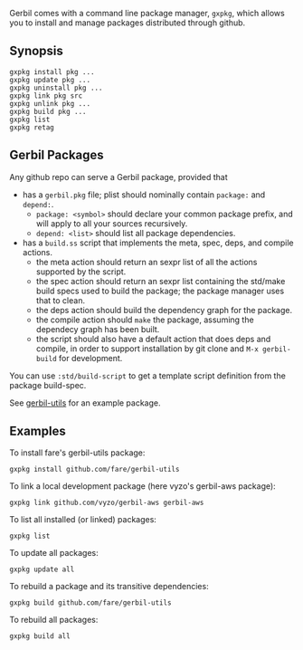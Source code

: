 Gerbil comes with a command line package manager, `gxpkg`, which allows you
to install and manage packages distributed through github.

## Synopsis

```
gxpkg install pkg ...
gxpkg update pkg ...
gxpkg uninstall pkg ...
gxpkg link pkg src
gxpkg unlink pkg ...
gxpkg build pkg ...
gxpkg list
gxpkg retag
```

## Gerbil Packages

Any github repo can serve a Gerbil package, provided that
- has a `gerbil.pkg` file; plist should nominally contain `package:` and `depend:`.
  - `package: <symbol>` should declare your common package prefix, and will apply to
    all your sources recursively.
  - `depend: <list>` should list all package dependencies.
- has a `build.ss` script that implements the meta, spec, deps, and compile actions.
  - the meta action should return an sexpr list of all the actions supported by the script.
  - the spec action should return an sexpr list containing the std/make build specs used to
    build the package; the package manager uses that to clean.
  - the deps action should build the dependency graph for the package.
  - the compile action should `make` the package, assuming the dependecy graph has
    been built.
  - the script should also have a default action that does deps and compile, in order
    to support installation by git clone and `M-x gerbil-build` for development.

You can use `:std/build-script` to get a template script definition from the package
build-spec.

See [gerbil-utils](https://github.com/fare/gerbil-utils) for an example package.

## Examples

To install fare's gerbil-utils package:
```
gxpkg install github.com/fare/gerbil-utils
```

To link a local development package (here vyzo's gerbil-aws package):
```
gxpkg link github.com/vyzo/gerbil-aws gerbil-aws
```

To list all installed (or linked) packages:
```
gxpkg list
```

To update all packages:
```
gxpkg update all
```

To rebuild a package and its transitive dependencies:
```
gxpkg build github.com/fare/gerbil-utils
```

To rebuild all packages:
```
gxpkg build all
```
